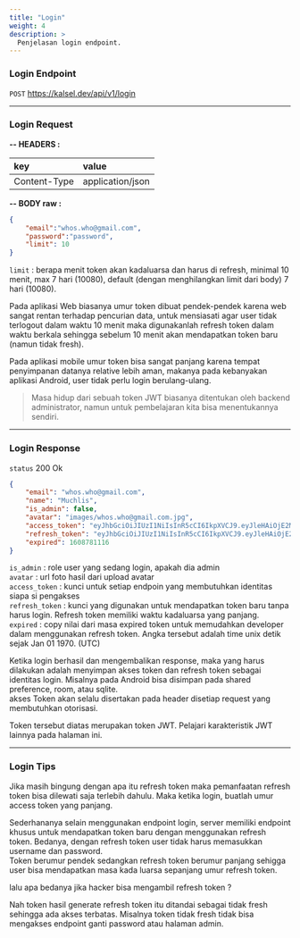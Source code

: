 ```yaml
---
title: "Login"
weight: 4
description: >
  Penjelasan login endpoint.
---
```


### Login Endpoint

`POST` https://kalsel.dev/api/v1/login  

---
  

### Login Request

**-- HEADERS :**

| key | value |
| :---  | :--- |
| Content-Type | application/json |

**-- BODY raw :**
```json
{
    "email":"whos.who@gmail.com",
    "password":"password",
    "limit": 10
}
```  

`limit` : berapa menit token akan kadaluarsa dan harus di refresh, minimal 10 menit, max 7 hari (10080), default (dengan menghilangkan limit dari body) 7 hari (10080).

Pada aplikasi Web biasanya umur token dibuat pendek-pendek karena web sangat rentan terhadap pencurian data, untuk mensiasati agar user tidak terlogout dalam waktu 10 menit maka digunakanlah refresh token dalam waktu berkala sehingga sebelum 10 menit akan mendapatkan token baru (namun tidak fresh).   

Pada aplikasi mobile umur token bisa sangat panjang karena tempat penyimpanan datanya relative lebih aman, makanya pada kebanyakan aplikasi Android, user tidak perlu login berulang-ulang.


> Masa hidup dari sebuah token JWT biasanya ditentukan oleh backend administrator, namun untuk pembelajaran kita bisa menentukannya sendiri.


---
  
### Login Response

`status` 200 Ok

```json
{
    "email": "whos.who@gmail.com",
    "name": "Muchlis",
    "is_admin": false,
    "avatar": "images/whos.who@gmail.com.jpg",
    "access_token": "eyJhbGciOiJIUzI1NiIsInR5cCI6IkpXVCJ9.eyJleHAiOjE2MTEzMTgyMTksImlkZW50aXR5Ijoid2hvaXMubXVjaGxpc0BnbWFpbC5jb20iLCJpc19hZG1pbiI6dHJ1ZSwianRpIjoiIiwibmFtZSI6IlJlYWwgTXVjaGxpcyJ9.ibIOYkYHpeV5pPRNKSNQ4oCvIjuV4VrT_-4SGCjVqsc",
    "refresh_token": "eyJhbGciOiJIUzI1NiIsInR5cCI6IkpXVCJ9.eyJleHAiOjE2MTEzMTgyMTksImlkZW50aXR5Ijoid2hvaXMubXVjaGxpc0BnbWFpbC5jb20iLCJpc19hZG1pbiI6dHJ1ZSwianRpIjoiIiwibmFtZSI6IlJlYWwgTXVjaGxpcyJ9.ibIOYkYHpeV5pPRNKSNQ4oCvIjuV4VrT_-4SGCjVqsc",
    "expired": 1608781116
}
```

`is_admin` : role user yang sedang login, apakah dia admin  
`avatar` : url foto hasil dari upload avatar  
`access_token` : kunci untuk setiap endpoin yang membutuhkan identitas siapa si pengakses  
`refresh_token` : kunci yang digunakan untuk mendapatkan token baru tanpa harus login. Refresh token memiliki waktu kadaluarsa yang panjang.  
`expired` : copy nilai dari masa expired token untuk memudahkan developer dalam menggunakan refresh token. Angka tersebut adalah time unix detik sejak Jan 01 1970. (UTC)

Ketika login berhasil dan mengembalikan response, maka yang harus dilakukan adalah menyimpan akses token dan refresh token sebagai identitas login. Misalnya pada Android bisa disimpan pada shared preference, room, atau sqlite.  
akses Token akan selalu disertakan pada header disetiap request yang membutuhkan otorisasi. 


Token tersebut diatas merupakan token JWT. Pelajari karakteristik JWT lainnya pada halaman ini.

---
  
### Login Tips

Jika masih bingung dengan apa itu refresh token maka pemanfaatan refresh token bisa dilewati saja terlebih dahulu. Maka ketika login, buatlah umur access token yang panjang.

Sederhananya selain menggunakan endpoint login, server memiliki endpoint khusus untuk mendapatkan token baru dengan menggunakan refresh token. Bedanya, dengan refresh token user tidak harus memasukkan username dan password.    
Token berumur pendek sedangkan refresh token berumur panjang sehigga user bisa mendapatkan masa kada luarsa sepanjang umur refresh token. 

lalu apa bedanya jika hacker bisa mengambil refresh token ?

Nah token hasil generate refresh token itu ditandai sebagai tidak fresh sehingga ada akses terbatas. Misalnya token tidak fresh tidak bisa mengakses endpoint ganti password atau halaman admin.


